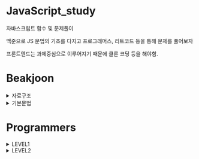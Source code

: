 # JavaScript_study
자바스크립트 함수 및 문제풀이

백준으로 JS 문법의 기초를 다지고
프로그래머스, 리트코드 등을 통해 문제를 풀어보자<br>

프론트엔드는 과제중심으로 이루어지기 때문에 클론 코딩 등을 해야함.

# Beakjoon
<details>
    <summary>자료구조</summary>
    <ul>
        <li>10828번: <a href="https://github.com/homile/JavaScript_study/blob/main/baekjoonAlgorithm/10828%EB%B2%88_%EC%8A%A4%ED%83%9D.js">스택</a></li>
        <li>9093번: <a href="https://github.com/homile/JavaScript_study/blob/main/baekjoon/Algorithm/9093%EB%B2%88_%EB%8B%A8%EC%96%B4_%EB%92%A4%EC%A7%91%EA%B8%B0.js">단어 뒤집기</a></li>
        <li>9012번: <a href="https://github.com/homile/JavaScript_study/blob/main/baekjoon/Algorithm/9012%EB%B2%88_%EA%B4%84%ED%98%B8.js">괄호</a></li>
        <li>1874번: <a href="https://github.com/homile/JavaScript_study/blob/main/baekjoon/Algorithm/1874%EB%B2%88_%EC%8A%A4%ED%83%9D_%EC%88%98%EC%97%B4.js">스택 수열</a></li>
        <li>1406번: <a href="https://github.com/homile/JavaScript_study/blob/main/baekjoon/Algorithm/1406%EB%B2%88_%EC%97%90%EB%94%94%ED%84%B0.js">에디터</a></li>
        <li>10845번: <a href="https://github.com/homile/JavaScript_study/blob/main/baekjoon/Algorithm/10845%EB%B2%88_%ED%81%90.js">큐</a></li>
        <li>1158번: <a href="https://github.com/homile/JavaScript_study/blob/main/baekjoon/Algorithm/1158%EB%B2%88_%EC%9A%94%EC%84%B8%ED%91%B8%EC%8A%A4_%EB%AC%B8%EC%A0%9C.js">요세푸스 문제</a></li>
        <li>10866번: <a href="">덱</a></li>
    </ul>
</details>
<details>
    <summary>기본문법</summary>
    <ul>
        <details>
            <summary>입출력과 사칙연산 </summary>
            <ul>
                <li>1000,...: <a href="https://github.com/homile/JavaScript_study/blob/main/baekjoon/%EA%B8%B0%EC%B4%88%EB%AC%B8%EB%B2%95/%EC%9E%85%EC%B6%9C%EB%A0%A5%EA%B3%BC_%EC%82%AC%EC%B9%99%EC%97%B0%EC%82%B0/1000%2C%201001%2C%2010998%2C%201008%20%EC%82%AC%EC%B9%99%EC%97%B0%EC%82%B0.js">A+B,...</a></li>
                <li>10172번: <a href="https://github.com/homile/JavaScript_study/blob/main/baekjoon/%EA%B8%B0%EC%B4%88%EB%AC%B8%EB%B2%95/%EC%9E%85%EC%B6%9C%EB%A0%A5%EA%B3%BC_%EC%82%AC%EC%B9%99%EC%97%B0%EC%82%B0/10172%EB%B2%88_%EA%B0%95%EC%95%84%EC%A7%80.js">강아지</a></li>
                <li>10430번: <a href="https://github.com/homile/JavaScript_study/blob/main/baekjoon/%EA%B8%B0%EC%B4%88%EB%AC%B8%EB%B2%95/%EC%9E%85%EC%B6%9C%EB%A0%A5%EA%B3%BC_%EC%82%AC%EC%B9%99%EC%97%B0%EC%82%B0/10430%EB%B2%88_%EB%82%98%EB%A8%B8%EC%A7%80.js">나머지</a></li>
                <li>10926번: <a href="https://github.com/homile/JavaScript_study/blob/main/baekjoon/%EA%B8%B0%EC%B4%88%EB%AC%B8%EB%B2%95/%EC%9E%85%EC%B6%9C%EB%A0%A5%EA%B3%BC_%EC%82%AC%EC%B9%99%EC%97%B0%EC%82%B0/10926%EB%B2%88_%EB%AC%BC%EC%9D%8C%ED%91%9C%EB%8A%90%EB%82%8C%ED%91%9C.js">??!</a></li>
                <li>18108번: <a href="https://github.com/homile/JavaScript_study/blob/main/baekjoon/%EA%B8%B0%EC%B4%88%EB%AC%B8%EB%B2%95/%EC%9E%85%EC%B6%9C%EB%A0%A5%EA%B3%BC_%EC%82%AC%EC%B9%99%EC%97%B0%EC%82%B0/18108%EB%B2%88_2541%EB%85%84%EC%83%9D.js">2541년생</a></li>
                <li>2588번: <a href="https://github.com/homile/JavaScript_study/blob/main/baekjoon/%EA%B8%B0%EC%B4%88%EB%AC%B8%EB%B2%95/%EC%9E%85%EC%B6%9C%EB%A0%A5%EA%B3%BC_%EC%82%AC%EC%B9%99%EC%97%B0%EC%82%B0/2588%EB%B2%88_%EA%B3%B1%EC%85%88.js">곱셈</a></li>
            </ul>
        </details>
    </ul>
    <ul>
        <details>
            <summary>if문</summary>
            <ul>
                <li>1330번: <a href="https://github.com/homile/JavaScript_study/blob/main/baekjoon/%EA%B8%B0%EC%B4%88%EB%AC%B8%EB%B2%95/if%EB%AC%B8/1330%EB%B2%88_%EB%91%90_%EC%88%98_%EB%B9%84%EA%B5%90%ED%95%98%EA%B8%B0.js">두 수 비교하기</a></li>
                <li>9498번: <a href="https://github.com/homile/JavaScript_study/blob/main/baekjoon/%EA%B8%B0%EC%B4%88%EB%AC%B8%EB%B2%95/if%EB%AC%B8/9498%EB%B2%88_%EC%8B%9C%ED%97%98_%EC%84%B1%EC%A0%81.js">시험 성적</a></li>
                <li>2753번: <a href="https://github.com/homile/JavaScript_study/blob/main/baekjoon/%EA%B8%B0%EC%B4%88%EB%AC%B8%EB%B2%95/if%EB%AC%B8/2753%EB%B2%88_%EC%9C%A4%EB%85%84.js">윤년</a></li>
                <li>14681번: <a href="https://github.com/homile/JavaScript_study/blob/main/baekjoon/%EA%B8%B0%EC%B4%88%EB%AC%B8%EB%B2%95/if%EB%AC%B8/14681%EB%B2%88_%EC%82%AC%EB%B6%84%EB%A9%B4_%EA%B3%A0%EB%A5%B4%EA%B8%B0.js">사분면 고르기</a></li>
                <li>2884번: <a href="https://github.com/homile/JavaScript_study/blob/main/baekjoon/%EA%B8%B0%EC%B4%88%EB%AC%B8%EB%B2%95/if%EB%AC%B8/2884%EB%B2%88_%EC%95%8C%EB%9E%8C_%EC%8B%9C%EA%B3%84.js">알람 시계</a></li>
                <li>2525번: <a href="https://github.com/homile/JavaScript_study/blob/main/baekjoon/%EA%B8%B0%EC%B4%88%EB%AC%B8%EB%B2%95/if%EB%AC%B8/2525%EB%B2%88_%EC%98%A4%EB%B8%90_%EC%8B%9C%EA%B3%84.js">오븐 시계</a></li>
                <li>2480번: <a href="https://github.com/homile/JavaScript_study/blob/main/baekjoon/%EA%B8%B0%EC%B4%88%EB%AC%B8%EB%B2%95/if%EB%AC%B8/2480%EB%B2%88_%EC%A3%BC%EC%82%AC%EC%9C%84_%EC%84%B8%EA%B0%9C.js">주사위 세개</a></li>
            </ul>
        </details>
    </ul>
    <ul>
        <details>
            <summary>for문</summary>
            <ul>
                <li>2739번: <a href="https://github.com/homile/JavaScript_study/blob/main/baekjoon/%EA%B8%B0%EC%B4%88%EB%AC%B8%EB%B2%95/for%EB%AC%B8/2739%EB%B2%88_%EA%B5%AC%EA%B5%AC%EB%8B%A8.js">구구단</a></li>
                <li>10950번: <a href="https://github.com/homile/JavaScript_study/blob/main/baekjoon/%EA%B8%B0%EC%B4%88%EB%AC%B8%EB%B2%95/for%EB%AC%B8/10950%EB%B2%88_A%2BB-3.js">A+B-3</a></li>
                <li>8393번: <a href="https://github.com/homile/JavaScript_study/blob/main/baekjoon/%EA%B8%B0%EC%B4%88%EB%AC%B8%EB%B2%95/for%EB%AC%B8/8393%EB%B2%88_%ED%95%A9.js">합</a></li>
                <li>15552번: <a href="https://github.com/homile/JavaScript_study/blob/main/baekjoon/%EA%B8%B0%EC%B4%88%EB%AC%B8%EB%B2%95/for%EB%AC%B8/15552%EB%B2%88_%EB%B9%A0%EB%A5%B8A%2BB.js">빠른 A+B</a></li>
                <li>2741번: <a href="https://github.com/homile/JavaScript_study/blob/main/baekjoon/%EA%B8%B0%EC%B4%88%EB%AC%B8%EB%B2%95/for%EB%AC%B8/2741%EB%B2%88_N%EC%B0%8D%EA%B8%B0.js">N 찍기</a></li>
                <li>2742번: <a href="https://github.com/homile/JavaScript_study/blob/main/baekjoon/%EA%B8%B0%EC%B4%88%EB%AC%B8%EB%B2%95/for%EB%AC%B8/2742%EB%B2%88_%EA%B8%B0%EC%B0%8DN.js">기찍 N</a></li>
                <li>11021번: <a href="https://github.com/homile/JavaScript_study/blob/main/baekjoon/%EA%B8%B0%EC%B4%88%EB%AC%B8%EB%B2%95/for%EB%AC%B8/11021%EB%B2%88_A%2BB-7.js">A+B-7</a></li>
                <li>11022번: <a href="https://github.com/homile/JavaScript_study/blob/main/baekjoon/%EA%B8%B0%EC%B4%88%EB%AC%B8%EB%B2%95/for%EB%AC%B8/11022%EB%B2%88_A%2BB-8.js">A+B-8</a></li>
                <li>2438번: <a href="https://github.com/homile/JavaScript_study/blob/main/baekjoon/%EA%B8%B0%EC%B4%88%EB%AC%B8%EB%B2%95/for%EB%AC%B8/2438%EB%B2%88_%EB%B3%84%EC%B0%8D%EA%B8%B0-1.js">별 찍기-1</a></li>
                <li>2439번: <a href="https://github.com/homile/JavaScript_study/blob/main/baekjoon/%EA%B8%B0%EC%B4%88%EB%AC%B8%EB%B2%95/for%EB%AC%B8/2439%EB%B2%88_%EB%B3%84%EC%B0%8D%EA%B8%B0-2.js">별 찍기-2</a></li>
                <li>10871번: <a href="https://github.com/homile/JavaScript_study/blob/main/baekjoon/%EA%B8%B0%EC%B4%88%EB%AC%B8%EB%B2%95/for%EB%AC%B8/10871%EB%B2%88_X%EB%B3%B4%EB%8B%A4_%EC%9E%91%EC%9D%80_%EC%88%98.js">X보다 작은 수</a></li>
            </ul>
        </details>
    </ul>
    <ul>
        <details>
            <summary>while문</summary>
            <ul>
                <li>10951번: <a href="https://github.com/homile/JavaScript_study/blob/main/baekjoon/%EA%B8%B0%EC%B4%88%EB%AC%B8%EB%B2%95/while%EB%AC%B8/10951%EB%B2%88_A%2BB-4.js">A+B-4</a></li>
                <li>10952번: <a href="https://github.com/homile/JavaScript_study/blob/main/baekjoon/%EA%B8%B0%EC%B4%88%EB%AC%B8%EB%B2%95/while%EB%AC%B8/10952%EB%B2%88_A%2BB-5.js">A+B-5</a></li>
                <li>1110번: <a href="https://github.com/homile/JavaScript_study/blob/main/baekjoon/%EA%B8%B0%EC%B4%88%EB%AC%B8%EB%B2%95/while%EB%AC%B8/1110%EB%B2%88_%EB%8D%94%ED%95%98%EA%B8%B0_%EC%82%AC%EC%9D%B4%ED%81%B4.js">더하기 사이클</a></li>
            </ul>
        </details>
    </ul>
      <ul>
        <details>
            <summary>1차원배열</summary>
            <ul>
                <li>10818번: <a href="https://github.com/homile/JavaScript_study/blob/main/baekjoon/%EA%B8%B0%EC%B4%88%EB%AC%B8%EB%B2%95/1%EC%B0%A8%EC%9B%90%EB%B0%B0%EC%97%B4/10818%EB%B2%88_%EC%B5%9C%EC%86%8C%2C%EC%B5%9C%EB%8C%80.js">최소, 최대</a></li>
                <li>2562번: <a href="https://github.com/homile/JavaScript_study/blob/main/baekjoon/%EA%B8%B0%EC%B4%88%EB%AC%B8%EB%B2%95/1%EC%B0%A8%EC%9B%90%EB%B0%B0%EC%97%B4/2562%EB%B2%88_%EC%B5%9C%EB%8C%93%EA%B0%92.js">최댓값</a></li>
                <li>2577번: <a href="https://github.com/homile/JavaScript_study/commit/0dfc894663be7c3f0152b679059816569f2d4f79">숫자의 개수</a></li>
            </ul>
        </details>
    </ul>
</details>

# Programmers
<details>
    <summary>LEVEL1</summary>
    <ul>
        <li>K번째수: <a href="https://github.com/homile/JavaScript_study/blob/main/programmers/%5Blevel1%5DK%EB%B2%88%EC%A7%B8%EC%88%98.js">풀이</a></li>
        <li>내적: <a href="https://github.com/homile/JavaScript_study/blob/main/programmers/%5Blevel1%5D%EB%82%B4%EC%A0%81.js">풀이</a></li>
        <li>문자열 내 p와 y의 개수: <a href="https://github.com/homile/JavaScript_study/blob/main/programmers/%5Blevel1%5D%EB%AC%B8%EC%9E%90%EC%97%B4%20%EB%82%B4%20p%EC%99%80%20y%EC%9D%98%20%EA%B0%9C%EC%88%98.js">풀이</a></li>
        <li>문자열 다루기 기본: <a href="https://github.com/homile/JavaScript_study/blob/main/programmers/%5Blevel1%5D%EB%AC%B8%EC%9E%90%EC%97%B4%20%EB%8B%A4%EB%A3%A8%EA%B8%B0%20%EA%B8%B0%EB%B3%B8.js">풀이</a></li>
        <li>문자열 정수로 바꾸기: <a href="https://github.com/homile/JavaScript_study/blob/main/programmers/%5Blevel1%5D%EB%AC%B8%EC%9E%90%EC%97%B4%20%EC%A0%95%EC%88%98%EB%A1%9C%20%EB%B0%94%EA%BE%B8%EA%B8%B0.js">풀이</a></li>
        <li>소수 만들기: <a href="https://github.com/homile/JavaScript_study/blob/main/programmers/%5Blevel1%5D%EC%86%8C%EC%88%98%20%EB%A7%8C%EB%93%A4%EA%B8%B0.js">풀이</a></li>
        <li>소수 찾기: <a href="https://github.com/homile/JavaScript_study/blob/main/programmers/%5Blevel1%5D%EC%86%8C%EC%88%98%20%EC%B0%BE%EA%B8%B0.js">풀이</a></li>
        <li>완주하지 못한 선수(해시): <a href="https://github.com/homile/JavaScript_study/blob/main/programmers/%5Blevel1%5D%EC%99%84%EC%A3%BC%ED%95%98%EC%A7%80%20%EB%AA%BB%ED%95%9C%20%EC%84%A0%EC%88%98(%ED%95%B4%EC%8B%9C).js">풀이</a></li>
        <li>음양 더하기: <a href="https://github.com/homile/JavaScript_study/blob/main/programmers/%5Blevel1%5D%EC%9D%8C%EC%96%91%20%EB%8D%94%ED%95%98%EA%B8%B0.js">풀이</a></li>
        <li>행렬의 덧셈: <a href="https://github.com/homile/JavaScript_study/blob/main/programmers/%5Blevel1%5D%ED%96%89%EB%A0%AC%EC%9D%98%20%EB%8D%A7%EC%85%88.js">풀이</a></li>
    </ul>
</details>
<details>
    <summary>LEVEL2</summary>
    <ul>
        <li>H-Index: <a href="https://github.com/homile/JavaScript_study/blob/main/programmers/%5Blevel2%5DH-Index.js">풀이</a></li>
        <li>가장 큰 수(정렬): <a href="https://github.com/homile/JavaScript_study/blob/main/programmers/%5Blevel2%5D%EA%B0%80%EC%9E%A5%20%ED%81%B0%20%EC%88%98.js">풀이</a></li>
        <li>기능개발(스택/큐): <a href="https://github.com/homile/JavaScript_study/blob/main/programmers/%5Blevel2%5D%EA%B8%B0%EB%8A%A5%EA%B0%9C%EB%B0%9C.js">풀이</a></li>
        <li>다리를 지나는 트럭: <a href="https://github.com/homile/JavaScript_study/blob/main/programmers/%5Blevel2%5D%EB%8B%A4%EB%A6%AC%EB%A5%BC%20%EC%A7%80%EB%82%98%EB%8A%94%20%ED%8A%B8%EB%9F%AD.js">풀이</a></li>
        <li>프린터(스택): <a href="https://github.com/homile/JavaScript_study/blob/main/programmers/%5Blevel2%5D%ED%94%84%EB%A6%B0%ED%84%B0.js">풀이</a></li>
        <li>피보나치 수: <a href="https://github.com/homile/JavaScript_study/blob/main/programmers/%5Blevel2%5D%ED%94%BC%EB%B3%B4%EB%82%98%EC%B9%98%20%EC%88%98.js">풀이</a></li>
    </ul>
</details>